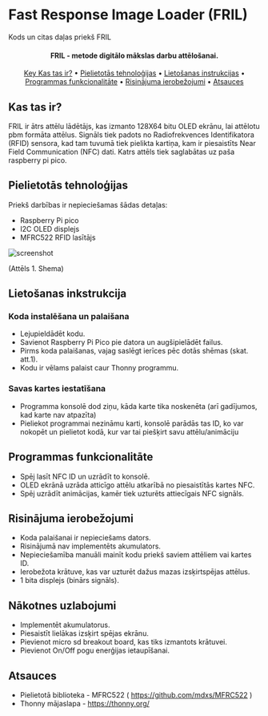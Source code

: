 # Fast Response Image Loader (FRIL)
Kods un citas daļas priekš FRIL

<h4 align="center">FRIL - metode digitālo mākslas darbu attēlošanai.</h4>

<p align="center">
  <a href="#kas-tas-ir">Key Kas tas ir?</a> •
  <a href="#pielietotās-tehnoloģijas">Pielietotās tehnoloģijas</a> •
  <a href="#lietošanas-inkstrukcijas">Lietošanas instrukcijas</a> •
  <a href="#programmas-funkcionalitāte">Programmas funkcionalitāte</a> •
  <a href="#risinājuma-ierobežojumi">Risinājuma ierobežojumi</a> •
  <a href="#atsauces">Atsauces</a>
</p>

## Kas tas ir?
FRIL ir ātrs attēlu lādētājs, kas izmanto 128X64 bitu OLED ekrānu, lai attēlotu pbm formāta attēlus. Signāls tiek padots no Radiofrekvences Identifikatora (RFID) sensora, kad tam tuvumā tiek pielikta kartiņa, kam ir piesaistīts Near Field Communication (NFC) dati. Katrs attēls tiek saglabātas uz paša raspberry pi pico.

## Pielietotās tehnoloģijas
Priekš darbības ir nepieciešamas šādas detaļas:
* Raspberry Pi pico
* I2C OLED displejs
* MFRC522 RFID lasītājs

![screenshot](https://cdn.discordapp.com/attachments/835944990122573836/1233465100292198501/image.png?ex=663c5aa4&is=663b0924&hm=02a7c345a92161eaac2df1abc1a6c77ad48d819323205c47a0c3d37907e48729&)

(Attēls 1. Shema)

## Lietošanas inkstrukcija

### Koda instalēšana un palaišana

* Lejupieldādēt kodu.
* Savienot Raspberry Pi Pico pie datora un augšipielādēt failus. 
* Pirms koda palaišanas, vajag saslēgt ierīces pēc dotās shēmas (skat. att.1).
* Kodu ir vēlams palaist caur Thonny programmu.

### Savas kartes iestatīšana

* Programma konsolē dod ziņu, kāda karte tika noskenēta (arī gadījumos, kad karte nav atpazīta)
* Pieliekot programmai nezināmu karti, konsolē parādās tas ID, ko var nokopēt un pielietot kodā, kur var tai piešķirt savu attēlu/animāciju

## Programmas funkcionalitāte

* Spēj lasīt NFC ID  un uzrādīt to konsolē.
* OLED ekrānā uzrāda atticīgo attēlu atkarībā no piesaistītās kartes NFC.
* Spēj uzrādīt animācijas, kamēr tiek uzturēts attiecīgais NFC signāls.

## Risinājuma ierobežojumi

* Koda palaišanai ir nepieciešams dators.
* Risinājumā nav implementēts akumulators.
* Nepieciešamība manuāli mainīt kodu priekš saviem attēliem vai kartes ID.
* Ierobežota krātuve, kas var uzturēt dažus mazas izsķirtspējas attēlus.
* 1 bita displejs (binārs signāls).

## Nākotnes uzlabojumi
* Implementēt akumulatorus.
* Piesaistīt lielākas izsķirt spējas ekrānu.
* Pievienot micro sd breakout board, kas tiks izmantots krātuvei.
* Pievienot On/Off pogu enerģijas ietaupīšanai.
  
## Atsauces
* Pielietotā biblioteka - MFRC522 ( https://github.com/mdxs/MFRC522 )
* Thonny mājaslapa - https://thonny.org/
